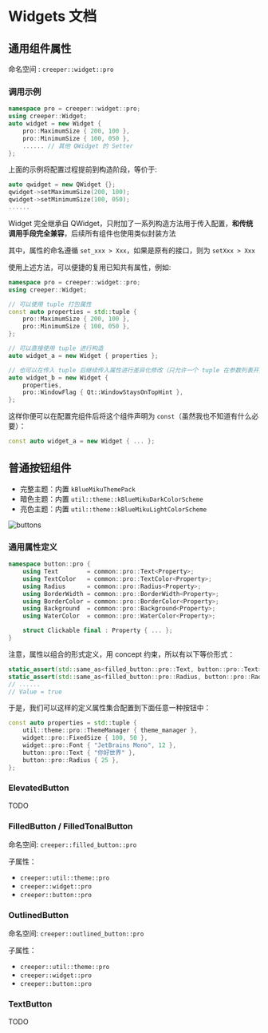 # Widgets 文档

## 通用组件属性

命名空间 : `creeper::widget::pro`

### 调用示例

```cpp
namespace pro = creeper::widget::pro;
using creeper::Widget;
auto widget = new Widget {
    pro::MaximumSize { 200, 100 },
    pro::MinimumSize { 100, 050 },
    ...... // 其他 QWidget 的 Setter
};
```

上面的示例将配置过程提前到构造阶段，等价于:

```cpp
auto qwidget = new QWidget {};
qwidget->setMaximumSize(200, 100);
qwidget->setMinimumSize(100, 050);
......
```

Widget 完全继承自 QWidget，只附加了一系列构造方法用于传入配置，**和传统调用手段完全兼容**，后续所有组件也使用类似封装方法

其中，属性的命名遵循 `set_xxx > Xxx`，如果是原有的接口，则为 `setXxx > Xxx`

使用上述方法，可以便捷的复用已知共有属性，例如:

```cpp
namespace pro = creeper::widget::pro;
using creeper::Widget;

// 可以使用 tuple 打包属性
const auto properties = std::tuple {
    pro::MaximumSize { 200, 100 },
    pro::MinimumSize { 100, 050 },
};

// 可以直接使用 tuple 进行构造
auto widget_a = new Widget { properties };

// 也可以在传入 tuple 后继续传入属性进行差异化修改（只允许一个 tuple 在参数列表开头）
auto widget_b = new Widget {
    properties,
    pro::WindowFlag { Qt::WindowStaysOnTopHint },
};
```

这样你便可以在配置完组件后将这个组件声明为 `const`（虽然我也不知道有什么必要）：

```cpp
const auto widget_a = new Widget { ... };
```

## 普通按钮组件

- 完整主题：内置 `kBlueMikuThemePack`
- 暗色主题：内置 `util::theme::kBlueMikuDarkColorScheme`
- 亮色主题：内置 `util::theme::kBlueMikuLightColorScheme`

![buttons](image/buttons.png)

### 通用属性定义

```cpp
namespace button::pro {
    using Text        = common::pro::Text<Property>;
    using TextColor   = common::pro::TextColor<Property>;
    using Radius      = common::pro::Radius<Property>;
    using BorderWidth = common::pro::BorderWidth<Property>;
    using BorderColor = common::pro::BorderColor<Property>;
    using Background  = common::pro::Background<Property>;
    using WaterColor  = common::pro::WaterColor<Property>;

    struct Clickable final : Property { ... };
}
```

注意，属性以组合的形式定义，用 concept 约束，所以有以下等价形式：

```cpp
static_assert(std::same_as<filled_button::pro::Text, button::pro::Text>, "");
static_assert(std::same_as<filled_button::pro::Radius, button::pro::Radius>, "");
// ......
// Value = true
```

于是，我们可以这样的定义属性集合配置到下面任意一种按钮中：

```cpp
const auto properties = std::tuple {
    util::theme::pro::ThemeManager { theme_manager },
    widget::pro::FixedSize { 100, 50 },
    widget::pro::Font { "JetBrains Mono", 12 },
    button::pro::Text { "你好世界" },
    button::pro::Radius { 25 },
};
```

### ElevatedButton

TODO

### FilledButton / FilledTonalButton

命名空间: `creeper::filled_button::pro`

子属性：

- `creeper::util::theme::pro`
- `creeper::widget::pro`
- `creeper::button::pro`

### OutlinedButton

命名空间: `creeper::outlined_button::pro`

子属性：

- `creeper::util::theme::pro`
- `creeper::widget::pro`
- `creeper::button::pro`

### TextButton

TODO
